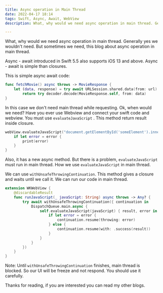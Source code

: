 ```yaml
---
title: Async operation in Main Thread
date: 2022-04-17 18:14
tags: Swift, Async, Await, WebView
description: What, why would we need async operation in main thread. Generally yes we wouldn't need. But sometimes we need, this blog about async operation in main thread.

---
```


What, why would we need async operation in main thread. Generally yes we wouldn't need. But sometimes we need, this blog about async operation in main thread.

Async - await introduced in Swift 5.5 also supports iOS 13 and above. Async - await is simple than closures.

This is simple async await code:

```swift
func fetchMovie() async throws -> MovieResponse {
    let (data, response) = try await URLSession.shared.data(from: url)
        return try decoder.decode(MovieResponse.self, from: data)
}
```

In this case we don't need main thread while requesting. Ok, when would we need? Have you ever use Webview and connect your swift code and webview. You must use `evaluateJavaScript` . This method return result inside closure. 

```swift
webView.evaluateJavaScript("document.getElementById('someElement').innerText") { (result, error) in
    if let error = error {
        print(error)
    }
}
```

Also, it has a new async method. But there is a problem, `evaluateJavaScript` must run in main thread. How we use `evaluateJavaScript` in main thread.

We can use `withUnsafeThrowingContinuation`. This method gives a closure and waits until we call it. We can run our code in main thread.

```swift
extension WKWebView {
    @discardableResult
    func runJavaScript(_ javaScript: String) async throws -> Any? {
        try await withUnsafeThrowingContinuation({ continuation in
            DispatchQueue.main.async {
                self.evaluateJavaScript(javaScript) { result, error in
                    if let error = error {
                        continuation.resume(throwing: error)
                    } else {
                        continuation.resume(with: .success(result))
                    }
                }
            }
        })
    }
}
```

Note: Until `withUnsafeThrowingContinuation` finishes, main thread is blocked. So our UI will be freeze and not respond. You should use it carefully.

Thanks for reading, if you are interested you can read my other blogs.
